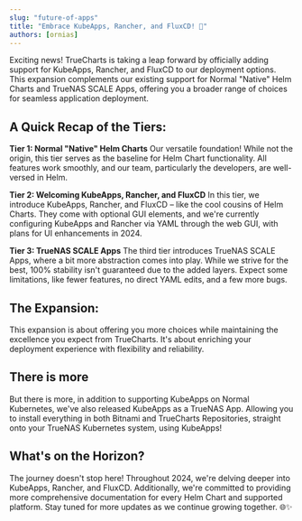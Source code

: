 ```yaml
---
slug: "future-of-apps"
title: "Embrace KubeApps, Rancher, and FluxCD! 🚀"
authors: [ornias]
---
```


Exciting news! TrueCharts is taking a leap forward by officially adding support for KubeApps, Rancher, and FluxCD to our deployment options. This expansion complements our existing support for Normal "Native" Helm Charts and TrueNAS SCALE Apps, offering you a broader range of choices for seamless application deployment.

## A Quick Recap of the Tiers:

**Tier 1: Normal "Native" Helm Charts**
Our versatile foundation! While not the origin, this tier serves as the baseline for Helm Chart functionality. All features work smoothly, and our team, particularly the developers, are well-versed in Helm.

**Tier 2: Welcoming KubeApps, Rancher, and FluxCD**
In this tier, we introduce KubeApps, Rancher, and FluxCD – like the cool cousins of Helm Charts. They come with optional GUI elements, and we're currently configuring KubeApps and Rancher via YAML through the web GUI, with plans for UI enhancements in 2024.

**Tier 3: TrueNAS SCALE Apps**
The third tier introduces TrueNAS SCALE Apps, where a bit more abstraction comes into play. While we strive for the best, 100% stability isn't guaranteed due to the added layers. Expect some limitations, like fewer features, no direct YAML edits, and a few more bugs.

## The Expansion:
This expansion is about offering you more choices while maintaining the excellence you expect from TrueCharts. It's about enriching your deployment experience with flexibility and reliability.

## There is more
But there is more, in addition to supporting KubeApps on Normal Kubernetes, we've also released KubeApps as a TrueNAS App.
Allowing you to install everything in both Bitnami and TrueCharts Repositories, straight onto your TrueNAS Kubernetes system, using KubeApps!

## What's on the Horizon?
The journey doesn't stop here! Throughout 2024, we're delving deeper into KubeApps, Rancher, and FluxCD. Additionally, we're committed to providing more comprehensive documentation for every Helm Chart and supported platform. Stay tuned for more updates as we continue growing together. 🌐✨
